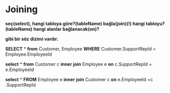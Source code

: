 # Joining

**seç(select), hangi tabloya göre?(tableName) bağla(join)(!) hangi tabloyu?(tableName) hangi alanlar bağlanacak(on)?**

**gibi bir söz dizimi vardır.**



**SELECT** \* **from** Customer, Employee  **WHERE** Customer.SupportRepId = Employee.EmployeeId&#x20;

**select** \* **from** Customer c **inner** **join** Employee e **on** c.SupportRepId  = e.EmployeeId&#x20;

**select** \* **FROM** Employee e **inner** **join** Customer c **on** e.EmployeeId =c .SupportRepId&#x20;
